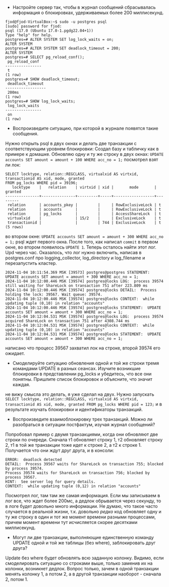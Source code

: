 - Настройте сервер так, чтобы в журнал сообщений сбрасывалась информация о блокировках, удерживаемых более 200 миллисекунд. 

```
fjod@fjod-VirtualBox:~$ sudo -u postgres psql
[sudo] password for fjod: 
psql (17.0 (Ubuntu 17.0-1.pgdg22.04+1))
Type "help" for help.
postgres=# ALTER SYSTEM SET log_lock_waits = on;
ALTER SYSTEM      
postgres=# ALTER SYSTEM SET deadlock_timeout = 200;
ALTER SYSTEM
postgres=# SELECT pg_reload_conf();
 pg_reload_conf 
----------------
 t
(1 row)
postgres=# SHOW deadlock_timeout;
 deadlock_timeout 
------------------
 200ms
(1 row)
postgres=# SHOW log_lock_waits;
 log_lock_waits 
----------------
 on
(1 row)

```
- Воспроизведите ситуацию, при которой в журнале появятся такие сообщения.

Нужно открыть psql в двух окнах и делать две транзакции с соответствующим уровнем блокировки:
Создал базу и табличку как в примере к домашке. Обновляю одну и ту же строку в двух окнах:
`UPDATE accounts SET amount = amount + 100 WHERE acc_no = 1;` 
посмотрел взят ли лок:
```
SELECT locktype, relation::REGCLASS, virtualxid AS virtxid, transactionid AS xid, mode, granted
FROM pg_locks WHERE pid = 39196;
   locktype    |   relation    | virtxid | xid |       mode       | granted 
---------------+---------------+---------+-----+------------------+---------
 relation      | accounts_pkey |         |     | RowExclusiveLock | t
 relation      | accounts      |         |     | RowExclusiveLock | t
 relation      | pg_locks      |         |     | AccessShareLock  | t
 virtualxid    |               | 15/2    |     | ExclusiveLock    | t
 transactionid |               |         | 744 | ExclusiveLock    | t
(5 rows)
```
во втором окне:
`UPDATE accounts SET amount = amount + 300 WHERE acc_no = 1;`
psql ждет первого окна. После того, как написал `commit` в первом окне, во втором появилось `UPDATE 1`.
Теперь осталось найти этот лог. Upd через час. Оказалось, что лог нужно включить, написав в postgres.conf  про logging_collector, log_directory и log_filename  и перезапустить кластер.
```
2024-11-04 10:11:54.369 MSK [39573] postgres@postgres STATEMENT:  UPDATE accounts SET amount = amount + 300 WHERE acc_no = 1;
2024-11-04 10:12:00.446 MSK [39574] postgres@locks LOG:  process 39574 still waiting for ShareLock on transaction 751 after 223.809 ms
2024-11-04 10:12:00.446 MSK [39574] postgres@locks DETAIL:  Process holding the lock: 39567. Wait queue: 39574.
2024-11-04 10:12:00.446 MSK [39574] postgres@locks CONTEXT:  while updating tuple (0,10) in relation "accounts"
2024-11-04 10:12:00.446 MSK [39574] postgres@locks STATEMENT:  UPDATE accounts SET amount = amount + 300 WHERE acc_no = 1;
2024-11-04 10:12:04.531 MSK [39574] postgres@locks LOG:  process 39574 acquired ShareLock on transaction 751 after 4308.744 ms
2024-11-04 10:12:04.531 MSK [39574] postgres@locks CONTEXT:  while updating tuple (0,10) in relation "accounts"
2024-11-04 10:12:04.531 MSK [39574] postgres@locks STATEMENT:  UPDATE accounts SET amount = amount + 300 WHERE acc_no = 1;
```
написано что процесс 39567 захватил лок на строке, второй 39574 его ожидает.

- Смоделируйте ситуацию обновления одной и той же строки тремя командами UPDATE в разных сеансах. Изучите возникшие блокировки в представлении pg_locks и убедитесь, что все они понятны. Пришлите список блокировок и объясните, что значит каждая.

не вижу смысла это делать, я уже сделал на двух. Нужно запускать `SELECT locktype, relation::REGCLASS, virtualxid AS virtxid, transactionid AS xid, mode, granted
FROM pg_locks WHERE pid = 123;`  и в результате изучать блокировки и идентификаторы транзакций.

- Воспроизведите взаимоблокировку трех транзакций. Можно ли разобраться в ситуации постфактум, изучая журнал сообщений?

Попробовал пример с двумя транзакциями, когда они обновляют две строки по очереди. Сначала т1 обновляет строку 1, т2 обновляет строку 2, т1 в той же транзакции тоже идет к строке 2, а т2 к строке 1. Получается что они ждут друг друга, и в консоли:
```
ERROR:  deadlock detected
DETAIL:  Process 39567 waits for ShareLock on transaction 755; blocked by process 39574.
Process 39574 waits for ShareLock on transaction 756; blocked by process 39567.
HINT:  See server log for query details.
CONTEXT:  while updating tuple (0,12) in relation "accounts"
```
Посмотрел лог, там там же самая информация. Если мы записываем в лог все, что ждет более 200мс, а дедлок обрывается через секунду, то в логе будет довольно много информации. Не думаю, что такое часто случается в реальной жизни, т.к. довольно _редко_ код обновляет одну и ту же строку в один и тот же момент времени разными процессами, причем момент времени тут исчисляется скорее десятками миллисекунд.

- Могут ли две транзакции, выполняющие единственную команду UPDATE одной и той же таблицы (без where), заблокировать друг друга?

Update без where будет обновлять всю заданную колонку. Видимо, если смоделировать ситуацию со строками выше, только заменив их на колонки, возникнет дедлок. Вопрос только, зачем в одной транзакции менять колонку 1, а потом 2, а в другой транзакции наоборот - сначала 2, потом 1.
